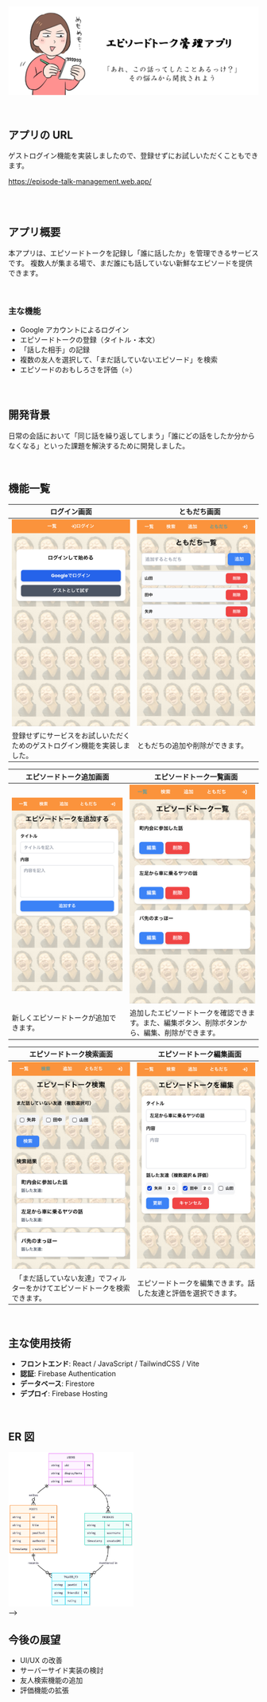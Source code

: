 <!-- どのようなサービスなのかを表現するひとこと
サービスの雰囲気が伝わる画像
サービスのURL
サービスに関する記事のURL
サービスの概要
サービスを開発した背景
画面や機能の説明
主な使用技術
ER図
インフラ構成図
今後の展望 -->

![ヘッダー画像](docs/img/header.jpg)

<br />

## アプリの URL

ゲストログイン機能を実装しましたので、登録せずにお試しいただくこともできます。

https://episode-talk-management.web.app/

<br />

<!-- ## Qiita -->


<br />

## アプリ概要

本アプリは、エピソードトークを記録し「誰に話したか」を管理できるサービスです。
複数人が集まる場で、まだ誰にも話していない新鮮なエピソードを提供できます。

<br />

### 主な機能

- Google アカウントによるログイン
- エピソードトークの登録（タイトル・本文）
- 「話した相手」の記録
- 複数の友人を選択して、「まだ話していないエピソード」を検索
- エピソードのおもしろさを評価（⭐️）

<br />

## 開発背景

<!-- ## このアプリを作った理由 -->

日常の会話において「同じ話を繰り返してしまう」「誰にどの話をしたか分からなくなる」といった課題を解決するために開発しました。

<br />

<!-- ## 機能説明

- ログイン画面
- 友達追加
- エピソード登録
- エピソード検索

<br /> -->

## 機能一覧

| ログイン画面 | 　ともだち画面 |
| ---------- | -------------- |
| ![ログイン画面](/docs/img/login.jpg) | ![ともだち画面](/docs/img/friends.jpg) |
| 登録せずにサービスをお試しいただくためのゲストログイン機能を実装しました。 | ともだちの追加や削除ができます。 |

| エピソードトーク追加画面 |　エピソードトーク一覧画面 |
| ---- | ---- |
| ![エピソードトーク追加画面](/docs/img/createPost.jpg) | ![エピソードトーク一覧画面](/docs/img/home.jpg) |
| 新しくエピソードトークが追加できます。 | 追加したエピソードトークを確認できます。また、編集ボタン、削除ボタンから、編集、削除ができます。 |

| エピソードトーク検索画面 |　エピソードトーク編集画面 |
| ---- | ---- |
| ![エピソードトーク検索画面](/docs/img/search.jpg) | ![エピソードトーク編集画面](/docs/img/edit.jpg) |
|　「まだ話していない友達」でフィルターをかけてエピソードトークを検索できます。 | エピソードトークを編集できます。話した友達と評価を選択できます。 |


<br />

## 主な使用技術

- **フロントエンド**: React / JavaScript / TailwindCSS / Vite
- **認証**: Firebase Authentication
- **データベース**: Firestore
- **デプロイ**: Firebase Hosting

<br />

## ER 図

<img src="docs/img/ER.png" alt="ER図" width="50%">



<br />

<!-- ## インフラ構成図 -->

<!-- <br /> --> -->

## 今後の展望

- UI/UX の改善
- サーバーサイド実装の検討
- 友人検索機能の追加
- 評価機能の拡張
